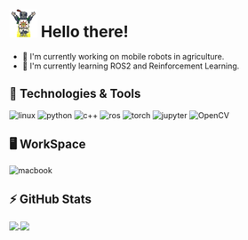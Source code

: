 <!--<p align="center">
  <a href="https://www.youtube.com/watch?v=oyA8odjCzZ4"><img src="https://img.shields.io/badge/GIT%20GUD-R%20U%20CASUL%3F-yellow?style=for-the-badge" alt="git_gud"/></a>
</p>-->

<!--
### Hi there 👋
**mcarfagno/mcarfagno** is a ✨ _special_ ✨ repository because its `README.md` (this file) appears on your GitHub profile.Here are some ideas to get you started:- 🔭 I'm currently working on ...
- 🌱 I'm currently learning ...
- 👯 I'm looking to collaborate on ...
- 🤔 I'm looking for help with ...
- 💬 Ask me about ...
- 📫 How to reach me: ...
- 😄 Pronouns: ...
- ⚡ Fun fact: ...
-->
# <img src="https://raw.githubusercontent.com/mcarfagno/mcarfagno/main/praise_the_sun.gif" width="50px"> Hello there! 
- :rocket: I'm currently working on mobile robots in agriculture.
- 🌱 I'm currently learning ROS2 and Reinforcement Learning.

## 🔧 Technologies & Tools
<!-- coutresy of https://github.com/alexandresanlim/Badges4-README.md-Profile-->
![linux](https://img.shields.io/badge/Linux-informational?style=for-the-badge&logo=linux&logoColor=white&color=d70a53)
![python](https://img.shields.io/badge/python-%233776AB.svg?&style=for-the-badge&logo=python&logoColor=white)
![c++](https://img.shields.io/badge/c++%20-%2300599C.svg?&style=for-the-badge&logo=c%2B%2B&logoColor=white)
![ros](https://img.shields.io/badge/ROS-informational?&style=for-the-badge&color=000080)
![torch](https://img.shields.io/badge/PyTorch-informational?&style=for-the-badge&logo=PyTorch&logoColor=white&color=EE4C2C)
![jupyter](https://img.shields.io/badge/Jupyter-informational?&style=for-the-badge&logo=Jupyter&logoColor=white&color=F37626)
![OpenCV](https://img.shields.io/badge/OpenCV-informational?&style=for-the-badge&color=blue)

## :desktop_computer: WorkSpace
![macbook](https://img.shields.io/badge/apple-macbook%20pro%2013%202016-%23999999.svg?&style=for-the-badge&logo=apple&logoColor=white)

## ⚡ GitHub Stats
<a href="https://github.com/mcarfagno/mcarfagno">
  <img align="center" height="137.3px" src="https://github-readme-stats.vercel.app/api?username=mcarfagno&hide_title=truet&count_private=true&show_icons=true" />
</a>
<a href="https://github.com/mcarfagno/mcarfagno">
  <img align="center" height="137.3px" src="https://github-readme-stats.vercel.app/api/top-langs/?username=mcarfagno&hide_title=true&layout=compact&exclude_repo=utils,mcarfagno.github.io" />
</a>

